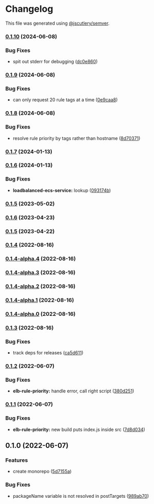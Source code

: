 # Changelog

This file was generated using [@jscutlery/semver](https://github.com/jscutlery/semver).

### [0.1.10](https://github.com/justicointeractive/ji-constructs/compare/elb-rule-priority-0.1.9...elb-rule-priority-0.1.10) (2024-06-08)


### Bug Fixes

* spit out stderr for debugging ([dc0e860](https://github.com/justicointeractive/ji-constructs/commit/dc0e8604e34efae65895467578dff6df26776ee9))

### [0.1.9](https://github.com/justicointeractive/ji-constructs/compare/elb-rule-priority-0.1.8...elb-rule-priority-0.1.9) (2024-06-08)


### Bug Fixes

* can only request 20 rule tags at a time ([0e9caa8](https://github.com/justicointeractive/ji-constructs/commit/0e9caa817b5b0b1a586979e795df64275e0c1f11))

### [0.1.8](https://github.com/justicointeractive/ji-constructs/compare/elb-rule-priority-0.1.7...elb-rule-priority-0.1.8) (2024-06-08)


### Bug Fixes

* resolve rule priority by tags rather than hostname ([8d70371](https://github.com/justicointeractive/ji-constructs/commit/8d70371b6b57e6c63e9351cdd4dfb4ac3c772339))

### [0.1.7](https://github.com/justicointeractive/ji-constructs/compare/elb-rule-priority-0.1.6...elb-rule-priority-0.1.7) (2024-01-13)

### [0.1.6](https://github.com/justicointeractive/ji-constructs/compare/elb-rule-priority-0.1.5...elb-rule-priority-0.1.6) (2024-01-13)


### Bug Fixes

* **loadbalanced-ecs-service:** lookup ([093174b](https://github.com/justicointeractive/ji-constructs/commit/093174b1e6c545190d37d2c869c9cbe1e308babf))

### [0.1.5](https://github.com/justicointeractive/ji-constructs/compare/elb-rule-priority-0.1.4...elb-rule-priority-0.1.5) (2023-05-02)

### [0.1.6](https://github.com/justicointeractive/ji-constructs/compare/elb-rule-priority-0.1.5...elb-rule-priority-0.1.6) (2023-04-23)

### [0.1.5](https://github.com/justicointeractive/ji-constructs/compare/elb-rule-priority-0.1.4...elb-rule-priority-0.1.5) (2023-04-22)

### [0.1.4](https://github.com/justicointeractive/ji-constructs/compare/elb-rule-priority-0.1.4-alpha.4...elb-rule-priority-0.1.4) (2022-08-16)

### [0.1.4-alpha.4](https://github.com/justicointeractive/ji-constructs/compare/elb-rule-priority-0.1.4-alpha.3...elb-rule-priority-0.1.4-alpha.4) (2022-08-16)

### [0.1.4-alpha.3](https://github.com/justicointeractive/ji-constructs/compare/elb-rule-priority-0.1.4-alpha.2...elb-rule-priority-0.1.4-alpha.3) (2022-08-16)

### [0.1.4-alpha.2](https://github.com/justicointeractive/ji-constructs/compare/elb-rule-priority-0.1.4-alpha.1...elb-rule-priority-0.1.4-alpha.2) (2022-08-16)

### [0.1.4-alpha.1](https://github.com/justicointeractive/ji-constructs/compare/elb-rule-priority-0.1.4-alpha.0...elb-rule-priority-0.1.4-alpha.1) (2022-08-16)

### [0.1.4-alpha.0](https://github.com/justicointeractive/ji-constructs/compare/elb-rule-priority-0.1.3...elb-rule-priority-0.1.4-alpha.0) (2022-08-16)

### [0.1.3](https://github.com/justicointeractive/ji-constructs/compare/elb-rule-priority-0.1.2...elb-rule-priority-0.1.3) (2022-08-16)


### Bug Fixes

* track deps for releases ([ca5d611](https://github.com/justicointeractive/ji-constructs/commit/ca5d611712fcce34340866388f56f3dec6356869))

### [0.1.2](https://github.com/justicointeractive/ji-constructs/compare/elb-rule-priority-0.1.1...elb-rule-priority-0.1.2) (2022-06-07)


### Bug Fixes

* **elb-rule-priority:** handle error, call right script ([380d251](https://github.com/justicointeractive/ji-constructs/commit/380d251d0ffa695afb6547909b1c3767b59608ff))

### [0.1.1](https://github.com/justicointeractive/ji-constructs/compare/elb-rule-priority-0.1.0...elb-rule-priority-0.1.1) (2022-06-07)


### Bug Fixes

* **elb-rule-priority:** new build puts index.js inside src ([7d8d034](https://github.com/justicointeractive/ji-constructs/commit/7d8d03498081a96cd70b596c92fabfce2011e388))

## 0.1.0 (2022-06-07)


### Features

* create monorepo ([5d7155a](https://github.com/justicointeractive/ji-constructs/commit/5d7155a88841822fa7c984658f95ebf36d56af6e))


### Bug Fixes

* packageName variable is not resolved in postTargets ([989ab70](https://github.com/justicointeractive/ji-constructs/commit/989ab70521d1895358447f136a1817221c03281e))
